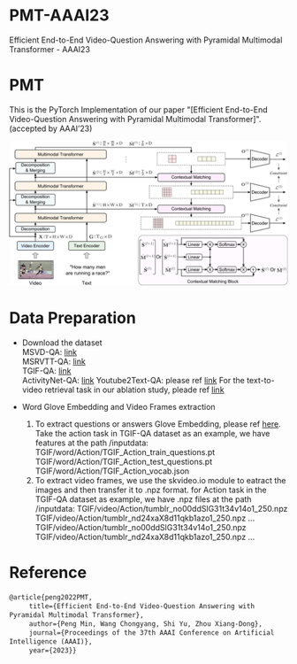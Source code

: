 # PMT-AAAI23
Efficient End-to-End Video-Question Answering with Pyramidal Multimodal Transformer - AAAI23

# PMT
This is the PyTorch Implementation of our paper "[Efficient End-to-End Video-Question Answering with Pyramidal Multimodal Transformer]". (accepted by AAAI’23)

![alt text](docs/fig2.png 'overview of the network')

# Data Preparation
* Download the dataset  
  MSVD-QA: [link](https://github.com/xudejing/video-question-answering)   
  MSRVTT-QA: [link](https://github.com/xudejing/video-question-answering)   
  TGIF-QA: [link](https://github.com/YunseokJANG/tgif-qa)   
  ActivityNet-QA: [link](https://github.com/MILVLG/activitynet-qa)
  Youtube2Text-QA: please ref [link](https://github.com/fanchenyou/EgoVQA/tree/master/data_zhqa)
  For the text-to-video retrieval task in our ablation study, pleade ref [link](https://github.com/salesforce/ALPRO)

* Word Glove Embedding and Video Frames extraction
  1. To extract questions or answers Glove Embedding, please ref [here](https://github.com/thaolmk54/hcrn-videoqa).  
  Take the action task in TGIF-QA dataset as an example, we have features at the path /inputdata:
  TGIF/word/Action/TGIF_Action_train_questions.pt
  TGIF/word/Action/TGIF_Action_test_questions.pt
  TGIF/word/Action/TGIF_Action_vocab.json
  2. To extract video frames, we use the skvideo.io module to eatract the images and then transfer it to .npz format.
  for Action task in the TGIF-QA dataset as example, we have .npz files at the path /inputdata:
  TGIF/video/Action/tumblr_no00ddSlG31t34v14o1_250.npz
  TGIF/video/Action/tumblr_nd24xaX8d11qkb1azo1_250.npz
  ...
  TGIF/video/Action/tumblr_no00ddSlG31t34v14o1_250.npz
  TGIF/video/Action/tumblr_nd24xaX8d11qkb1azo1_250.npz
  ...

# Reference
```
@article{peng2022PMT,
     title={Efficient End-to-End Video-Question Answering with Pyramidal Multimodal Transformer},
     author={Peng Min, Wang Chongyang, Shi Yu, Zhou Xiang-Dong},
     journal={Proceedings of the 37th AAAI Conference on Artificial Intelligence (AAAI)},
     year={2023}}
```
